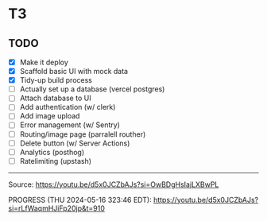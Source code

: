 # T3

## TODO

- [x] Make it deploy
- [x] Scaffold basic UI with mock data
- [x] Tidy-up build process
- [ ] Actually set up a database (vercel postgres)
- [ ] Attach database to UI
- [ ] Add authentication (w/ clerk)
- [ ] Add image upload
- [ ] Error management (w/ Sentry)
- [ ] Routing/image page (parralell routher)
- [ ] Delete button (w/ Server Actions)
- [ ] Analytics (posthog)
- [ ] Ratelimiting (upstash)

---

Source: <https://youtu.be/d5x0JCZbAJs?si=OwBDgHsIajLXBwPL>

PROGRESS (THU 2024-05-16 323:46 EDT): <https://youtu.be/d5x0JCZbAJs?si=rLfWaqmHJiFp20jp&t=910>
